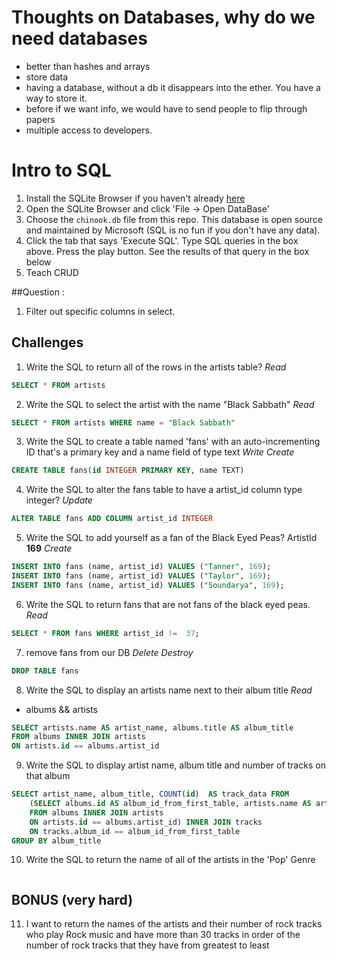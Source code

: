 # Thoughts on Databases, why do we need databases
 - better than hashes and arrays
 - store data
 - having a database, without a db it disappears into the ether. You have a way to store it.
 - before if we want info, we would have to send people to flip through papers
 - multiple access to developers.

# Intro to SQL
1. Install the SQLite Browser if you haven't already [here](http://sqlitebrowser.org/)
2. Open the SQLite Browser and click 'File -> Open DataBase'
3. Choose the `chinook.db` file from this repo. This database is open source and maintained by Microsoft (SQL is no fun if you don't have any data).
4. Click the tab that says 'Execute SQL'. Type SQL queries in the box above. Press the play button. See the results of that query in the box below
5. Teach CRUD

##Question :
1. Filter out specific columns in select.

## Challenges
1. Write the SQL to return all of the rows in the artists table?
*Read*
```SQL
SELECT * FROM artists
```

2. Write the SQL to select the artist with the name "Black Sabbath"
*Read*
```SQL
SELECT * FROM artists WHERE name = "Black Sabbath"
```

3. Write the SQL to create a table named 'fans' with an auto-incrementing ID that's a primary key and a name field of type text
*Write* *Create*

```sql
CREATE TABLE fans(id INTEGER PRIMARY KEY, name TEXT)
```

4. Write the SQL to alter the fans table to have a artist_id column type integer?
*Update*
```sql
ALTER TABLE fans ADD COLUMN artist_id INTEGER
```

5. Write the SQL to add yourself as a fan of the Black Eyed Peas? ArtistId **169**
*Create*
```sql
INSERT INTO fans (name, artist_id) VALUES ("Tanner", 169);
INSERT INTO fans (name, artist_id) VALUES ("Taylor", 169);
INSERT INTO fans (name, artist_id) VALUES ("Soundarya", 169);
```

6. Write the SQL to return fans that are not fans of the black eyed peas.
*Read*
```sql
SELECT * FROM fans WHERE artist_id !=  37;
```

7. remove fans from our DB
*Delete* *Destroy*
```sql
DROP TABLE fans
```

8. Write the SQL to display an artists name next to their album title
*Read*
- albums && artists
```sql
SELECT artists.name AS artist_name, albums.title AS album_title
FROM albums INNER JOIN artists
ON artists.id == albums.artist_id
```

9. Write the SQL to display artist name, album title and number of tracks on that album
```sql
SELECT artist_name, album_title, COUNT(id)  AS track_data FROM  
	(SELECT albums.id AS album_id_from_first_table, artists.name AS artist_name, albums.title AS album_title
	FROM albums INNER JOIN artists
	ON artists.id == albums.artist_id) INNER JOIN tracks
	ON tracks.album_id == album_id_from_first_table
GROUP BY album_title
```

10. Write the SQL to return the name of all of the artists in the 'Pop' Genre
```sql
```

## BONUS (very hard)

11. I want to return the names of the artists and their number of rock tracks
    who play Rock music
    and have more than 30 tracks
    in order of the number of rock tracks that they have
    from greatest to least

```sql
```
